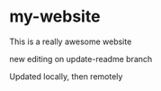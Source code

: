 # my-website

This is a really awesome website

new editing on update-readme branch

Updated locally, then remotely
